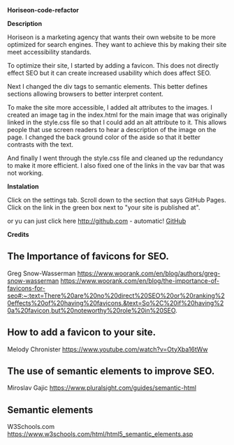 **Horiseon-code-refactor**

**Description**

Horiseon is a marketing agency that wants their own website to be more optimized for search engines. They want to achieve this by making their site meet accessibility standards.

To optimize their site, I started by adding a favicon. This does not directly effect SEO but it can create increased usability which does affect SEO.

Next I changed the div tags to semantic elements. This better defines sections allowing browsers to better interpret content.

To make the site more accessible, I added alt attributes to the images. I created an image tag in the index.html for the main image that was originally linked in the style.css file so that I could add an alt attribute to it. This allows people that use screen readers to hear a description of the image on the page. I changed the back ground color of the aside so that it better contrasts with the text.

And finally I went through the style.css file and cleaned up the redundancy to make it more efficient. I also fixed one of the links in 
the vav bar that was not working.

**Instalation**

Click on the settings tab.
Scroll down to the section that says GitHub Pages.
Click on the link in the green box next to "your site is published at".

or yu can just click here http://github.com - automatic!
[GitHub](http://github.com)




**Credits**

## The Importance of favicons for SEO.

Greg Snow-Wasserman https://www.woorank.com/en/blog/authors/greg-snow-wasserman
https://www.woorank.com/en/blog/the-importance-of-favicons-for-seo#:~:text=There%20are%20no%20direct%20SEO%20or%20ranking%20effects%20of%20having%20favicons.&text=So%2C%20if%20having%20a%20favicon,but%20noteworthy%20role%20in%20SEO.

## How to add a favicon to your site.

Melody Chronister
https://www.youtube.com/watch?v=OtyXba16tWw

## The use of semantic elements to improve SEO.

Miroslav Gajic
https://www.pluralsight.com/guides/semantic-html

## Semantic elements

W3Schools.com
https://www.w3schools.com/html/html5_semantic_elements.asp
